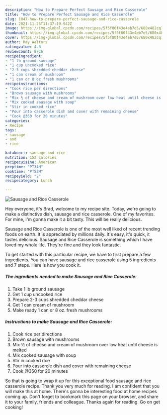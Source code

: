 ```yaml
---
description: "How to Prepare Perfect Sausage and Rice Casserole"
title: "How to Prepare Perfect Sausage and Rice Casserole"
slug: 1047-how-to-prepare-perfect-sausage-and-rice-casserole
date: 2021-11-25T11:37:19.942Z
image: https://img-global.cpcdn.com/recipes/5f5f80f43e4eb7e5/680x482cq70/sausage-and-rice-casserole-recipe-main-photo.jpg
thumbnail: https://img-global.cpcdn.com/recipes/5f5f80f43e4eb7e5/680x482cq70/sausage-and-rice-casserole-recipe-main-photo.jpg
cover: https://img-global.cpcdn.com/recipes/5f5f80f43e4eb7e5/680x482cq70/sausage-and-rice-casserole-recipe-main-photo.jpg
author: Ray Walters
ratingvalue: 4.8
reviewcount: 8736
recipeingredient:
- "1 lb ground sausage"
- "1 cup uncooked rice"
- "2-3 cups shredded cheddar cheese"
- "1 can cream of mushroom"
- "1 can or 8 oz fresh mushrooms"
recipeinstructions:
- "Cook rice per directions"
- "Brown sausage with mushrooms"
- "Mix ½ of cheese and cream of mushroom over low heat until cheese is melted"
- "Mix cooked sausage with soup"
- "Stir in cooked rice"
- "Pour into casserole dish and cover with remaining cheese"
- "Cook @350 for 20 minutes"
categories:
- Recipe
tags:
- sausage
- and
- rice

katakunci: sausage and rice 
nutrition: 152 calories
recipecuisine: American
preptime: "PT34M"
cooktime: "PT53M"
recipeyield: "2"
recipecategory: Lunch

---
```



![Sausage and Rice Casserole](https://img-global.cpcdn.com/recipes/5f5f80f43e4eb7e5/680x482cq70/sausage-and-rice-casserole-recipe-main-photo.jpg)

Hey everyone, it's Brad, welcome to my recipe site. Today, we're going to make a distinctive dish, sausage and rice casserole. One of my favorites. For mine, I'm gonna make it a bit tasty. This will be really delicious.



Sausage and Rice Casserole is one of the most well liked of recent trending foods on earth. It is appreciated by millions daily. It's easy, it's quick, it tastes delicious. Sausage and Rice Casserole is something which I have loved my whole life. They're fine and they look fantastic.


To get started with this particular recipe, we have to first prepare a few ingredients. You can have sausage and rice casserole using 5 ingredients and 7 steps. Here is how you cook it.

<!--inarticleads1-->

##### The ingredients needed to make Sausage and Rice Casserole:

1. Take 1 lb ground sausage
1. Get 1 cup uncooked rice
1. Prepare 2-3 cups shredded cheddar cheese
1. Get 1 can cream of mushroom
1. Make ready 1 can or 8 oz. fresh mushrooms




<!--inarticleads2-->

##### Instructions to make Sausage and Rice Casserole:

1. Cook rice per directions
1. Brown sausage with mushrooms
1. Mix ½ of cheese and cream of mushroom over low heat until cheese is melted
1. Mix cooked sausage with soup
1. Stir in cooked rice
1. Pour into casserole dish and cover with remaining cheese
1. Cook @350 for 20 minutes




So that is going to wrap it up for this exceptional food sausage and rice casserole recipe. Thank you very much for reading. I am confident that you will make this at home. There's gonna be interesting food at home recipes coming up. Don't forget to bookmark this page on your browser, and share it to your family, friends and colleague. Thanks again for reading. Go on get cooking!
